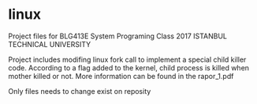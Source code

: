 # linux

Project files for BLG413E System Programing Class 2017 ISTANBUL TECHNICAL UNIVERSITY

  Project includes modifing linux fork call to implement a special child killer code.
  According to a flag added to the kernel, child process is killed when mother killed or not. More information can be found in the rapor_1.pdf

  Only files needs to change exist on reposity
